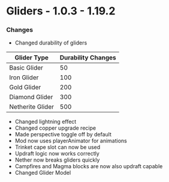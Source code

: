 # Gliders - 1.0.3 - 1.19.2
### Changes

- Changed durability of gliders

| Glider Type      | Durability Changes |
|------------------|--------------------|
| Basic Glider     | 50                 |
| Iron Glider      | 100                |
| Gold Glider      | 200                |
| Diamond Glider   | 300                |
| Netherite Glider | 500                |
- Changed lightning effect
- Changed copper upgrade recipe
- Made perspective toggle off by default
- Mod now uses playerAnimator for animations
- Trinket cape slot can now be used
- Updraft logic now works correctly
- Nether now breaks gliders quickly
- Campfires and Magma blocks are now also updraft capable
- Changed Glider Model

